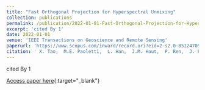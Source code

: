 ```yaml
---
title: "Fast Orthogonal Projection for Hyperspectral Unmixing"
collection: publications
permalink: /publication/2022-01-01-Fast-Orthogonal-Projection-for-Hyperspectral-Unmixing
excerpt: 'cited By 1'
date: 2022-01-01
venue: 'IEEE Transactions on Geoscience and Remote Sensing'
paperurl: 'https://www.scopus.com/inward/record.uri?eid=2-s2.0-85124709635&doi=10.1109%2fTGRS.2022.3150263&partnerID=40&md5=f1b5f43099ad0625fdcc8ab06ec26e17'
citation: ' X. Tao,  M.E. Paoletti,  L. Han,  J.M. Haut,  P. Ren,  J. Plaza,  A. Plaza, &quot;Fast Orthogonal Projection for Hyperspectral Unmixing.&quot; IEEE Transactions on Geoscience and Remote Sensing, 2022.'
---
```

cited By 1

[Access paper here](https://www.scopus.com/inward/record.uri?eid=2-s2.0-85124709635&doi=10.1109%2fTGRS.2022.3150263&partnerID=40&md5=f1b5f43099ad0625fdcc8ab06ec26e17){:target="_blank"}
